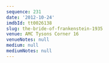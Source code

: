 ```yaml
---
sequence: 231
date: '2012-10-24'
imdbId: tt0026138
slug: the-bride-of-frankenstein-1935
venue: AMC Tysons Corner 16
venueNotes: null
medium: null
mediumNotes: null
---
```


